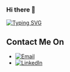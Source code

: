### Hi there 👋

[![Typing SVG](https://readme-typing-svg.demolab.com?font=Fira+Code&pause=1000&random=false&width=435&lines=Hi%2C+my+name+is+Tri+Hartono.;Just+call+me+Tri.;+welcome+to+my+github)](https://git.io/typing-svg)
 
## Contact Me On

* [![Email](https://img.shields.io/github/contributors/othneildrew/Best-README-Template.svg?style=for-the-badge)](mailto:trihartono293@gmail.com)
* [![LinkedIn](https://img.shields.io/badge/-LinkedIn-blue.svg?style=for-the-badge&logo=linkedin&colorB=555)](https://www.linkedin.com/in/tri-hartono-88ab90240/)
